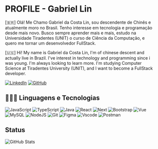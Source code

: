 # PROFILE - Gabriel Lin
[🇧🇷] Olá! Me Chamo Gabriel da Costa Lin, sou descendente de Chinês e atualmente moro no Brasil. Tenho interesse em tecnologia e programação desde mais novo. Busco sempre aprender mais e mais, estudo na Universidade Tiradentes (UNIT) o curso de Ciência da Computação, e quero me tornar um desenvolvedor FullStack. 

[🇺🇸] Hi! My name is Gabriel da Costa Lin, I'm of chinese descent and actually live in Brazil. I've interest in technology and programming since i was young. I'm always looking to learn more. I'm studying Computer Science at Tiradentes University (UNIT), and I want to become a FullStack developer.

[![LinkedIn](https://img.shields.io/badge/LinkedIn-0077B5?style=for-the-badge&logo=linkedin&logoColor=white)](https://www.linkedin.com/in/gabriellin1227/) [![GitHub](https://img.shields.io/badge/GitHub-100000?style=for-the-badge&logo=github&logoColor=white)](https://github.com/Gabriellin1227)

## 👨🏻‍💻 Linguagens e Tecnologias
![JavaScript](https://img.shields.io/badge/JavaScript-F7DF1E?style=for-the-badge&logo=javascript&logoColor=black) ![TypeScript](https://img.shields.io/badge/TypeScript-007ACC?style=for-the-badge&logo=typescript&logoColor=white) ![Java](https://img.shields.io/badge/java-%23ED8B00.svg?style=for-the-badge&logo=openjdk&logoColor=white) ![React](https://img.shields.io/badge/React-20232A?style=for-the-badge&logo=react&logoColor=61DAFB) ![Next](https://img.shields.io/badge/Next-black?style=for-the-badge&logo=next.js&logoColor=white) ![Bootstrap](https://img.shields.io/badge/-boostrap-0D1117?style=for-the-badge&logo=bootstrap&labelColor=0D1117) ![Vue](https://img.shields.io/badge/vuejs-%2335495e.svg?style=for-the-badge&logo=vuedotjs&logoColor=%234FC08D) ![MySQL](https://img.shields.io/badge/MySQL-00000F?style=for-the-badge&logo=mysql&logoColor=white) ![NodeJS](https://img.shields.io/badge/node.js-6DA55F?style=for-the-badge&logo=node.js&logoColor=white) ![Git](https://img.shields.io/badge/GIT-E44C30?style=for-the-badge&logo=git&logoColor=white) ![Figma](https://img.shields.io/badge/Figma-696969?style=for-the-badge&logo=figma&logoColor=figma) ![Vscode](https://img.shields.io/badge/Vscode-007ACC?style=for-the-badge&logo=visual-studio-code&logoColor=white) ![Postman](https://img.shields.io/badge/Postman-FF6C37.svg?style=for-the-badge&logo=Postman&logoColor=white)

## Status
![GitHub Stats](https://github-readme-stats.vercel.app/api?username=Gabriellin1227&theme=transparent&bg_color=000&border_color=30A3DC&show_icons=true&icon_color=30A3DC&title_color=E94D5F&text_color=FFF)